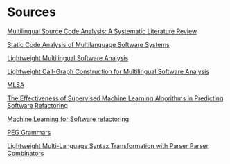 
# Sources

[Multilingual Source Code Analysis: A Systematic Literature Review](https://ieeexplore.ieee.org/abstract/document/7953501)

[Static Code Analysis of Multilanguage Software Systems](https://arxiv.org/pdf/1906.00815.pdf)

[Lightweight Multilingual Software Analysis](https://arxiv.org/abs/1808.01210)

[Lightweight Call-Graph Construction for Multilingual Software Analysis](https://arxiv.org/abs/1808.01213)

[MLSA](https://github.com/MultilingualStaticAnalysis/MLSA)

[The Effectiveness of Supervised Machine Learning Algorithms in Predicting Software Refactoring](https://arxiv.org/abs/2001.03338)

[Machine Learning for Software refactoring](https://github.com/refactoring-ai/predicting-refactoring-ml)

[PEG Grammars](https://en.wikipedia.org/wiki/Parsing_expression_grammar)

[Lightweight Multi-Language Syntax Transformation
with Parser Parser Combinators](https://dl.acm.org/doi/pdf/10.1145/3314221.3314589)